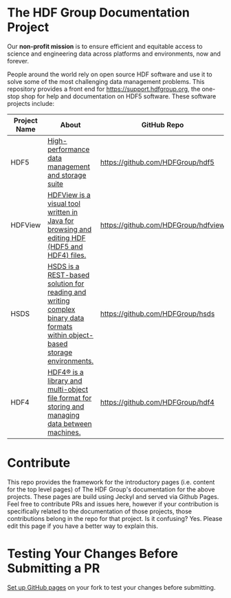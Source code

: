 # The HDF Group Documentation Project

Our **non-profit mission** is to ensure efficient and equitable access to science and engineering data across platforms and environments, now and forever.

People around the world rely on open source HDF software and use it to solve some of the most challenging data management problems. This repository provides a front end for <a href="https://support.hdfgroup.org">https://support.hdfgroup.org</a>, the one-stop shop for help and documentation on HDF5 software. These software projects include:

| Project Name | About | GitHub Repo | 
| ----- | ---- | ---| 
| HDF5 | <a href="https://www.hdfgroup.org/solutions/hdf5/">High-performance data management and storage suite</a> | https://github.com/HDFGroup/hdf5 | 
| HDFView | <a href="https://www.hdfgroup.org/download-hdfview/">HDFView is a visual tool written in Java for browsing and editing HDF (HDF5 and HDF4) files.</a> | https://github.com/HDFGroup/hdfview | 
| HSDS | <a href="https://www.hdfgroup.org/solutions/highly-scalable-data-service-hsds/">HSDS is a REST-based solution for reading and writing complex binary data formats within object-based storage environments.</a> | https://github.com/HDFGroup/hsds | 
| HDF4 | <a href="https://www.hdfgroup.org/solutions/hdf4/">HDF4® is a library and multi-object file format for storing and managing data between machines.</a> | https://github.com/HDFGroup/hdf4 | 
 
# Contribute 

This repo provides the framework for the introductory pages (i.e. content for the top level pages) of The HDF Group's documentation for the above projects. These pages are build using Jeckyl and served via Github Pages. Feel free to contribute PRs and issues here, however if your contribution is specifically related to the documentation of those projects, those contributions belong in the repo for that project. Is it confusing? Yes. Please edit this page if you have a better way to explain this. 

# Testing Your Changes Before Submitting a PR 

<a href="https://docs.github.com/en/pages/quickstart">Set up GitHub pages</a> on your fork to test your changes before submitting. 
